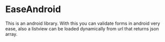 # EaseAndroid
This is an android library. 
With this you can validate forms in android very ease, 
also a listview can be loaded dynamically from url that returns json array.
